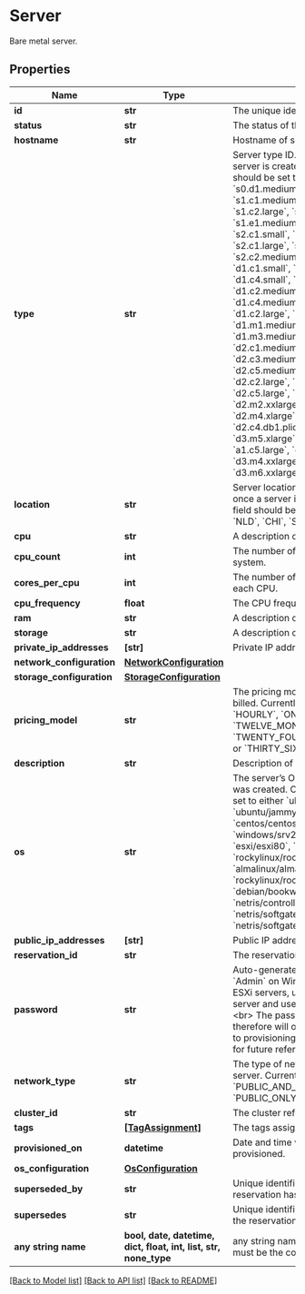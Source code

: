 # Server

Bare metal server.

## Properties
Name | Type | Description | Notes
------------ | ------------- | ------------- | -------------
**id** | **str** | The unique identifier of the server. | 
**status** | **str** | The status of the server. | 
**hostname** | **str** | Hostname of server. | 
**type** | **str** | Server type ID. Cannot be changed once a server is created. Currently this field should be set to either &#x60;s0.d1.small&#x60;, &#x60;s0.d1.medium&#x60;, &#x60;s1.c1.small&#x60;, &#x60;s1.c1.medium&#x60;, &#x60;s1.c2.medium&#x60;, &#x60;s1.c2.large&#x60;, &#x60;s1.e1.small&#x60;, &#x60;s1.e1.medium&#x60;, &#x60;s1.e1.large&#x60;, &#x60;s2.c1.small&#x60;, &#x60;s2.c1.medium&#x60;, &#x60;s2.c1.large&#x60;, &#x60;s2.c2.small&#x60;, &#x60;s2.c2.medium&#x60;, &#x60;s2.c2.large&#x60;, &#x60;d1.c1.small&#x60;, &#x60;d1.c2.small&#x60;, &#x60;d1.c3.small&#x60;, &#x60;d1.c4.small&#x60;, &#x60;d1.c1.medium&#x60;, &#x60;d1.c2.medium&#x60;, &#x60;d1.c3.medium&#x60;, &#x60;d1.c4.medium&#x60;, &#x60;d1.c1.large&#x60;, &#x60;d1.c2.large&#x60;, &#x60;d1.c3.large&#x60;, &#x60;d1.c4.large&#x60;, &#x60;d1.m1.medium&#x60;, &#x60;d1.m2.medium&#x60;, &#x60;d1.m3.medium&#x60;, &#x60;d1.m4.medium&#x60;, &#x60;d2.c1.medium&#x60;, &#x60;d2.c2.medium&#x60;, &#x60;d2.c3.medium&#x60;, &#x60;d2.c4.medium&#x60;, &#x60;d2.c5.medium&#x60;, &#x60;d2.c1.large&#x60;, &#x60;d2.c2.large&#x60;, &#x60;d2.c3.large&#x60;, &#x60;d2.c4.large&#x60;, &#x60;d2.c5.large&#x60;, &#x60;d2.m1.xlarge&#x60;, &#x60;d2.m2.xxlarge&#x60;, &#x60;d2.m3.xlarge&#x60;, &#x60;d2.m4.xlarge&#x60;, &#x60;d2.m5.xlarge&#x60;, &#x60;d2.c4.db1.pliops1&#x60;, &#x60;d3.m4.xlarge&#x60;, &#x60;d3.m5.xlarge&#x60;, &#x60;d3.m6.xlarge&#x60;, &#x60;a1.c5.large&#x60;, &#x60;d3.s5.xlarge&#x60;, &#x60;d3.m4.xxlarge&#x60;, &#x60;d3.m5.xxlarge&#x60; or &#x60;d3.m6.xxlarge&#x60;. | 
**location** | **str** | Server location ID. Cannot be changed once a server is created. Currently this field should be set to &#x60;PHX&#x60;, &#x60;ASH&#x60;, &#x60;SGP&#x60;, &#x60;NLD&#x60;, &#x60;CHI&#x60;, &#x60;SEA&#x60; or &#x60;AUS&#x60;. | 
**cpu** | **str** | A description of the machine CPU. | 
**cpu_count** | **int** | The number of CPUs available in the system. | 
**cores_per_cpu** | **int** | The number of physical cores present on each CPU. | 
**cpu_frequency** | **float** | The CPU frequency in GHz. | 
**ram** | **str** | A description of the machine RAM. | 
**storage** | **str** | A description of the machine storage. | 
**private_ip_addresses** | **[str]** | Private IP addresses assigned to server. | 
**network_configuration** | [**NetworkConfiguration**](NetworkConfiguration.md) |  | 
**storage_configuration** | [**StorageConfiguration**](StorageConfiguration.md) |  | 
**pricing_model** | **str** | The pricing model this server is being billed. Currently this field should be set to &#x60;HOURLY&#x60;, &#x60;ONE_MONTH_RESERVATION&#x60;, &#x60;TWELVE_MONTHS_RESERVATION&#x60;, &#x60;TWENTY_FOUR_MONTHS_RESERVATION&#x60; or &#x60;THIRTY_SIX_MONTHS_RESERVATION&#x60;. | defaults to "HOURLY"
**description** | **str** | Description of server. | [optional] 
**os** | **str** | The server’s OS ID used when the server was created. Currently this field should be set to either &#x60;ubuntu/bionic&#x60;, &#x60;ubuntu/focal&#x60;, &#x60;ubuntu/jammy&#x60;, &#x60;centos/centos7&#x60;, &#x60;centos/centos8&#x60;, &#x60;windows/srv2019std&#x60;, &#x60;windows/srv2019dc&#x60;, &#x60;esxi/esxi70&#x60;, &#x60;esxi/esxi80&#x60;, &#x60;almalinux/almalinux8&#x60;, &#x60;rockylinux/rockylinux8&#x60;, &#x60;almalinux/almalinux9&#x60;, &#x60;rockylinux/rockylinux9&#x60;, &#x60;debian/bullseye&#x60;, &#x60;debian/bookworm&#x60;, &#x60;proxmox/bullseye&#x60;, &#x60;netris/controller&#x60;, &#x60;netris/softgate_1g&#x60;, &#x60;netris/softgate_10g&#x60; or &#x60;netris/softgate_25g&#x60;. | [optional] 
**public_ip_addresses** | **[str]** | Public IP addresses assigned to server. | [optional] 
**reservation_id** | **str** | The reservation reference id if any. | [optional] 
**password** | **str** | Auto-generated password set for user &#x60;Admin&#x60; on Windows server, user &#x60;root&#x60; on ESXi servers, user &#x60;root&#x60; on Proxmox server and user &#x60;netris&#x60; on Netris servers.&lt;br&gt; The password is not stored and therefore will only be returned in response to provisioning a server. Copy and save it for future reference. | [optional] 
**network_type** | **str** | The type of network configuration for this server. Currently this field should be set to &#x60;PUBLIC_AND_PRIVATE&#x60;, &#x60;PRIVATE_ONLY&#x60;, &#x60;PUBLIC_ONLY&#x60; or &#x60;NONE&#x60;. | [optional]  if omitted the server will use the default value of "PUBLIC_AND_PRIVATE"
**cluster_id** | **str** | The cluster reference id if any. | [optional] 
**tags** | [**[TagAssignment]**](TagAssignment.md) | The tags assigned if any. | [optional] 
**provisioned_on** | **datetime** | Date and time when server was provisioned. | [optional] 
**os_configuration** | [**OsConfiguration**](OsConfiguration.md) |  | [optional] 
**superseded_by** | **str** | Unique identifier of the server to which the reservation has been transferred. | [optional] 
**supersedes** | **str** | Unique identifier of the server from which the reservation has been transferred. | [optional] 
**any string name** | **bool, date, datetime, dict, float, int, list, str, none_type** | any string name can be used but the value must be the correct type | [optional]

[[Back to Model list]](../README.md#documentation-for-models) [[Back to API list]](../README.md#documentation-for-api-endpoints) [[Back to README]](../README.md)


